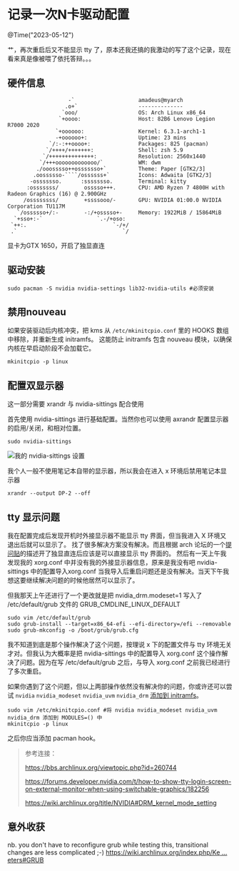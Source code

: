 # 记录一次N卡驱动配置
@Time("2023-05-12")

艹，再次重启后又不能显示 tty 了，原本还我还搞的我激动的写了这个记录，现在看来真是像被喂了依托答辩。。。

## 硬件信息

```
                   -`                    amadeus@myarch 
                  .o+`                   -------------- 
                 `ooo/                   OS: Arch Linux x86_64 
                `+oooo:                  Host: 82B6 Lenovo Legion R7000 2020 
               `+oooooo:                 Kernel: 6.3.1-arch1-1 
               -+oooooo+:                Uptime: 23 mins 
             `/:-:++oooo+:               Packages: 825 (pacman) 
            `/++++/+++++++:              Shell: zsh 5.9 
           `/++++++++++++++:             Resolution: 2560x1440 
          `/+++ooooooooooooo/`           WM: dwm 
         ./ooosssso++osssssso+`          Theme: Paper [GTK2/3] 
        .oossssso-````/ossssss+`         Icons: Adwaita [GTK2/3] 
       -osssssso.      :ssssssso.        Terminal: kitty 
      :osssssss/        osssso+++.       CPU: AMD Ryzen 7 4800H with Radeon Graphics (16) @ 2.900GHz 
     /ossssssss/        +ssssooo/-       GPU: NVIDIA 01:00.0 NVIDIA Corporation TU117M 
   `/ossssso+/:-        -:/+osssso+-     Memory: 1922MiB / 15864MiB 
  `+sso+:-`                 `.-/+oso:
 `++:.                           `-/+/                           
 .`                                 `/                           

```

显卡为GTX 1650，开启了独显直连



## 驱动安装

```shell
sudo pacman -S nvidia nvidia-settings lib32-nvidia-utils #必须安装
```



## 禁用nouveau

如果安装驱动后内核冲突，把 kms 从 `/etc/mkinitcpio.conf` 里的 HOOKS 数组中移除，并重新生成 initramfs。 这能防止 initramfs 包含 nouveau 模块，以确保内核在早启动阶段不会加载它。

```shell
mkinitcpio -p linux
```



## 配置双显示器

这一部分需要 xrandr 与 nvidia-sittings 配合使用

首先使用 nvidia-sittings 进行基础配置。当然你也可以使用 axrandr 配置显示器的启用/关闭，和相对位置。

```shell
sudo nvidia-sittings
```

![我的 nvidia-sittings 设置](/home/amadeus/work-space/note/quick-note/images/2023-05-10_16-08.png)


我个人一般不使用笔记本自带的显示器，所以我会在进入 x 环境后禁用笔记本显示器

```shell
xrandr --output DP-2 --off
```



## tty 显示问题

我在配置完成后发现开机时外接显示器不能显示 tty 界面，但当我进入 X 环境又退出后就可以显示了。
找了很多解决方案没有解决。而且根据 arch 论坛的一个[提问贴](https://bbs.archlinux.org/viewtopic.php?id=260744)的描述开了独显直连后应该是可以直接显示 tty 
界面的。
然后有一天上午我发现我的 xorg.conf 中并没有我的外接显示器信息，原来是我没有吧 nvidia-sittings 中的配置导入xorg.conf 当我导入后重启问题还是没有解决。当天下午我想这要继续解决问题的时候他居然可以显示了。 

但我那天上午还进行了一个更改就是把 nvidia_drm.modeset=1 写入了 /etc/default/grub 文件的 GRUB_CMDLINE_LINUX_DEFAULT

```shell
sudo vim /etc/default/grub
sudo grub-install --target=x86_64-efi --efi-directory=/efi --removable
sudo grub-mkconfig -o /boot/grub/grub.cfg
```

我不知道到底是那个操作解决了这个问题，按理说 x 下的配置文件与 tty 环境无关才对。但我认为大概率是把 nvidia-sittings 中的配置导入 xorg.conf 这个操作解决了问题。因为在写 /etc/default/grub 之后，与导入 xorg.conf 之前我已经进行了多次重启。



如果你遇到了这个问题，但以上两部操作依然没有解决你的问题，你或许还可以尝试 `nvidia` `nvidia_modeset` `nvidia_uvm` `nvidia_drm` [添加到 initramfs](https://wiki.archlinux.org/title/Mkinitcpio#MODULES)。

```shell
sudo vim /etc/mkinitcpio.conf #将 nvidia nvidia_modeset nvidia_uvm nvidia_drm 添加到 MODULES=() 中
mkinitcpio -p linux
```

之后你应当添加 pacman hook。

> 参考连接：
>
> https://bbs.archlinux.org/viewtopic.php?id=260744
>
> https://forums.developer.nvidia.com/t/how-to-show-tty-login-screen-on-external-monitor-when-using-switchable-graphics/182256
>
> https://wiki.archlinux.org/title/NVIDIA#DRM_kernel_mode_setting



## 意外收获

nb. you don't have to reconfigure grub while testing this, transitional changes are less complicated ;-)
[https://wiki.archlinux.org/index.php/Ke … eters#GRUB](https://wiki.archlinux.org/index.php/Kernel_parameters#GRUB)
